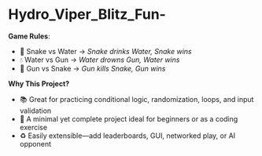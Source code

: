 # Hydro_Viper_Blitz_Fun-
**Game Rules**: 
- 🐍 Snake vs Water → *Snake drinks Water, Snake wins* 
- 💧 Water vs Gun → *Water drowns Gun, Water wins* 
- 🔫 Gun vs Snake → *Gun kills Snake, Gun wins*


**Why This Project?**  
- 📚 Great for practicing conditional logic, randomization, loops, and input validation  
- 🎯 A minimal yet complete project ideal for beginners or as a coding exercise  
- ♻️ Easily extensible—add leaderboards, GUI, networked play, or AI opponent

